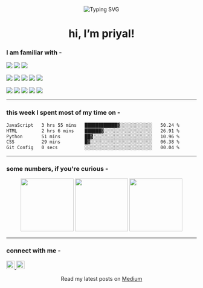 <p align="center">
  <img src="https://readme-typing-svg.demolab.com?font=Fira+Code&size=22&pause=1000&center=true&vCenter=true&color=fa6485&width=480&lines=whoa,+you+found+me+on+GitHub!" alt="Typing SVG" />
</p>

<h1 align="center">hi, I’m priyal!</h1>

### I am familiar with -

<p>
  <img src="https://img.shields.io/badge/-Python-000?&logo=Python" />
  <img src="https://img.shields.io/badge/-Java-000?&logo=Java" />
  <img src="https://img.shields.io/badge/-C++-000?&logo=cplusplus&logoColor=white" />

</p>
<p>
  <img src="https://img.shields.io/badge/-HTML5-000?&logo=HTML5" />
  <img src="https://img.shields.io/badge/-CSS3-000?&logo=CSS3" />
    <img src="https://img.shields.io/badge/-JavaScript-000?&logo=JavaScript" />
  <img src="https://img.shields.io/badge/-React-000?&logo=React" />
  <img src="https://img.shields.io/badge/-Flask-000?&logo=flask&logoColor=white" />
</p>
<p>
  <img src="https://img.shields.io/badge/-MongoDB-000?&logo=mongodb" />
  <img src="https://img.shields.io/badge/-MySQL-000?&logo=mysql" />
  <img src="https://img.shields.io/badge/-PostgreSQL-000?&logo=postgresql" />
  <img src="https://img.shields.io/badge/-AWS-000?&logo=amazonaws" />
  <img src="https://img.shields.io/badge/-Azure-000?&logo=microsoftazure" />
</p>

---

### this week I spent most of my time on -

<!--START_SECTION:waka-->

```txt
JavaScript   3 hrs 55 mins   ████████████▓░░░░░░░░░░░░   50.24 %
HTML         2 hrs 6 mins    ██████▓░░░░░░░░░░░░░░░░░░   26.91 %
Python       51 mins         ██▓░░░░░░░░░░░░░░░░░░░░░░   10.96 %
CSS          29 mins         █▓░░░░░░░░░░░░░░░░░░░░░░░   06.38 %
Git Config   0 secs          ░░░░░░░░░░░░░░░░░░░░░░░░░   00.04 %
```

<!--END_SECTION:waka-->
--- 

### some numbers, if you're curious -

<p align="center"> <img src="https://github-readme-stats.vercel.app/api?username=priyal-pandey&show_icons=true&theme=dracula&hide_border=true&count_private=true&custom_title=my%20github%20stats" height="140"/> <img src="https://streak-stats.demolab.com?user=priyal-pandey&theme=dracula&hide_border=true" height="140"/> <img src="https://github-readme-stats.vercel.app/api/top-langs?username=priyal-pandey&layout=compact&theme=dracula&hide_border=true" height="140"/> </p>

--- 

### connect with me -


<p> <a href="https://www.linkedin.com/in/priyalpandey/"> <img src="https://img.shields.io/badge/-LinkedIn-0077B5?logo=linkedin&logoColor=white&style=flat" height="22"/> </a> <a href="https://medium.com/@priyal.pandey"> <img src="https://img.shields.io/badge/-Medium-12100E?logo=medium&logoColor=white&style=flat" height="22"/> </a> </p>

<p align="center">
  Read my latest posts on <a href="https://medium.com/@priyal.pandey">Medium</a>
</p>
